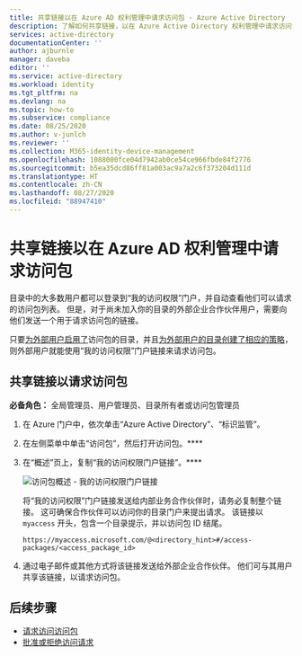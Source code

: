 ```yaml
---
title: 共享链接以在 Azure AD 权利管理中请求访问包 - Azure Active Directory
description: 了解如何共享链接，以在 Azure Active Directory 权利管理中请求访问包。
services: active-directory
documentationCenter: ''
author: ajburnle
manager: daveba
editor: ''
ms.service: active-directory
ms.workload: identity
ms.tgt_pltfrm: na
ms.devlang: na
ms.topic: how-to
ms.subservice: compliance
ms.date: 08/25/2020
ms.author: v-junlch
ms.reviewer: ''
ms.collection: M365-identity-device-management
ms.openlocfilehash: 1088000fce04d7942ab0ce54ce966fbde84f2776
ms.sourcegitcommit: b5ea35dcd86ff81a003ac9a7a2c6f373204d111d
ms.translationtype: HT
ms.contentlocale: zh-CN
ms.lasthandoff: 08/27/2020
ms.locfileid: "88947410"
---
```

# <a name="share-link-to-request-an-access-package-in-azure-ad-entitlement-management"></a>共享链接以在 Azure AD 权利管理中请求访问包

目录中的大多数用户都可以登录到“我的访问权限”门户，并自动查看他们可以请求的访问包列表。 但是，对于尚未加入你的目录的外部企业合作伙伴用户，需要向他们发送一个用于请求访问包的链接。 

只要[为外部用户启用了](entitlement-management-catalog-create.md)访问包的目录，并且[为外部用户的目录创建了相应的策略](entitlement-management-access-package-request-policy.md)，则外部用户就能使用“我的访问权限”门户链接来请求访问包。

## <a name="share-link-to-request-an-access-package"></a>共享链接以请求访问包

**必备角色：** 全局管理员、用户管理员、目录所有者或访问包管理员

1. 在 Azure 门户中，依次单击“Azure Active Directory”、“标识监管”。  

1. 在左侧菜单中单击“访问包”，然后打开访问包。****

1. 在“概述”页上，复制“我的访问权限门户链接”。****

    ![访问包概述 - 我的访问权限门户链接](./media/entitlement-management-shared/my-access-portal-link.png)

    将“我的访问权限”门户链接发送给内部业务合作伙伴时，请务必复制整个链接。 这可确保合作伙伴可以访问你的目录门户来提出请求。 该链接以 `myaccess` 开头，包含一个目录提示，并以访问包 ID 结尾。 

    `https://myaccess.microsoft.com/@<directory_hint>#/access-packages/<access_package_id>`

1. 通过电子邮件或其他方式将该链接发送给外部企业合作伙伴。 他们可与其用户共享该链接，以请求访问包。

## <a name="next-steps"></a>后续步骤

- [请求访问访问包](entitlement-management-request-access.md)
- [批准或拒绝访问请求](entitlement-management-request-approve.md)


